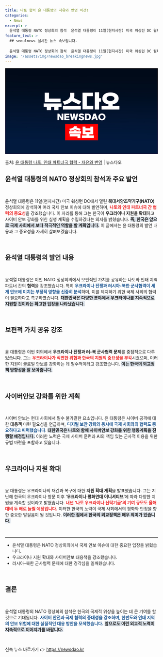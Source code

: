 ```yaml
---
title: 나토 협력 윤 대통령의 자유와 번영 비전!
categories:
  - News
excerpt: >
  윤석열 대통령 NATO 정상회의 참석  윤석열 대통령이 11일(현지시간) 미국 워싱턴 DC 월터 E. 워싱턴…
feature_text: >
  ## seoulnews 실시간 뉴스 속보입니다.

  윤석열 대통령 NATO 정상회의 참석  윤석열 대통령이 11일(현지시간) 미국 워싱턴 DC 월터 E. 워싱턴…
image: '/assets/img/newsdao_breakingnews.jpg'
---
```


![뉴스다오 속보](/assets/img/newsdao_breakingnews.jpg)

<p>출처: <a href="https://newsdao.kr/4774" rel="dofollow">윤 대통령 나토, 인태 파트너국 협력 - 자유와 번영</a> | 뉴스다오</p>

<h2 data-ke-size="size26">윤석열 대통령의 NATO 정상회의 참석과 주요 발언</h2>

<p data-ke-size="size16">&nbsp;</p>

윤석열 대통령은 11일(현지시간) 미국 워싱턴 DC에서 열린 <b>북대서양조약기구(NATO)</b> 정상회의에 참석하여 여러 국제 안보 이슈에 대해 발언하며, <b><span style="color: #ee2323;">나토와 인태 파트너국 간 협력의 중요성</span></b>을 강조했습니다. 이 자리를 통해 그는 한국이 <b>우크라이나 지원을 확대</b>하고 사이버 안보 강화를 위한 실행 계획을 수립하겠다는 의지를 밝혔습니다. <b><span style="background-color: #21538527;">즉, 한국은 앞으로 국제 사회에서 보다 적극적인 역할을 할 계획입니다.</span></b> 이 글에서는 윤 대통령의 발언 내용과 그 중요성을 자세히 살펴보겠습니다.

<p data-ke-size="size16">&nbsp;</p>

<h2 data-ke-size="size26">윤석열 대통령의 발언 내용</h2>

<p data-ke-size="size16">&nbsp;</p>

윤석열 대통령은 이번 NATO 정상회의에서 보편적인 가치를 공유하는 나토와 인태 지역 파트너 간의 <b>협력</b>을 강조했습니다. 특히 <b><span style="color: #1a5490;">우크라이나 전쟁과 러시아-북한 군사협력이 세계 안보에 미치는 부정적 영향을 신중히 분석</span></b>하며, 이를 제지하기 위한 국제 사회의 협력이 필요하다고 촉구하였습니다. <b><span style="background-color: #21538527;">대한민국은 다양한 분야에서 우크라이나를 지속적으로 지원할 것이라는 확고한 입장을 나타냈습니다.</span></b>

<p data-ke-size="size16">&nbsp;</p>

<h2 data-ke-size="size26">보편적 가치 공유 강조</h2>

<p data-ke-size="size16">&nbsp;</p>

윤 대통령은 이번 회의에서 <b>우크라이나 전쟁과 러-북 군사협력 문제</b>를 중점적으로 다루었습니다. 그는 <b><span style="color: #ee2323;">우크라이나가 직면한 위협과 한국의 지원의 중요성을 부각</span></b>시켰으며, 이러한 지원이 글로벌 안보를 강화하는 데 필수적이라고 강조했습니다. <b><span style="background-color: #21538527;">이는 한국의 외교정책 방향성을 잘 보여줍니다.</span></b> 

<p data-ke-size="size16">&nbsp;</p>

<h2 data-ke-size="size26">사이버안보 강화를 위한 계획</h2>

<p data-ke-size="size16">&nbsp;</p>

사이버 안보는 현대 사회에서 필수 불가결한 요소입니다. 윤 대통령은 사이버 공격에 대한 <b>대응책</b> 마련 필요성을 언급하며, <b><span style="color: #1a5490;">디지털 보안 강화와 동시에 국제 사회와의 협력도 중요하다고 피력했습니다</span></b>. <b><span style="background-color: #21538527;">대한민국은 나토와 함께 사이버안보 강화를 위한 행동계획을 진행할 예정입니다.</span></b> 이러한 노력은 국제 사이버 훈련과 AI의 책임 있는 군사적 이용을 위한 규범 마련을 포함하고 있습니다.

<p data-ke-size="size16">&nbsp;</p>

<h2 data-ke-size="size26">우크라이나 지원 확대</h2>

<p data-ke-size="size16">&nbsp;</p>

윤 대통령은 우크라이나의 재건과 복구에 대한 <b>지원 확대 계획</b>을 발표했습니다. 그는 지난해 한국의 우크라이나 방문 이후 ‘<b>우크라이나 평화연대 이니셔티브</b>’에 따라 다양한 지원을 계속할 것이라고 밝혔습니다. <b><span style="color: #ee2323;">내년 ‘나토 우크라이나 신탁기금’의 기여 규모도 올해 대비 두 배로 늘릴 예정입니다.</span></b> 이러한 한국의 노력이 국제 사회에서의 평화와 안정을 향한 중요한 발걸음이 될 것입니다. <b><span style="background-color: #21538527;">이러한 점에서 한국의 외교정책은 매우 의미가 있습니다.</span></b>

<p data-ke-size="size16">&nbsp;</p>

<hr>

<ul>
  <li>윤석열 대통령은 NATO 정상회의에서 국제 안보 이슈에 대한 중요한 입장을 밝혔습니다.</li>
  <li>우크라이나 지원 확대와 사이버안보 대응책을 강조했습니다.</li>
  <li>러시아-북한 군사협력 문제에 대한 경각심을 일깨웠습니다.</li>
</ul>

<p data-ke-size="size16">&nbsp;</p>

<h2 data-ke-size="size26">결론</h2>

<p data-ke-size="size16">&nbsp;</p>

윤석열 대통령의 NATO 정상회의 참석은 한국의 국제적 위상을 높이는 데 큰 기여를 할 것으로 기대됩니다. <b><span style="color: #1a5490;">사이버 안전과 국제 협력의 중대성을 강조하며, 한반도와 인태 지역의 안보 위험에 대한 실질적인 대응 방안을 모색했습니다.</span></b> <b><span style="background-color: #21538527;">앞으로도 이런 외교적 노력이 지속적으로 이어지기를 바랍니다.</span></b> 

<p data-ke-size="size16">&nbsp;</p> 

신속 뉴스 바로가기 👉 <a href="https://newsdao.kr" rel="dofollow">https://newsdao.kr</a>


